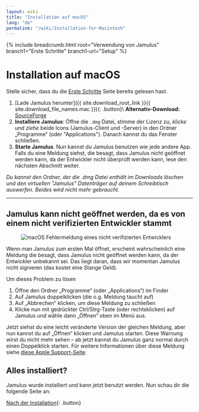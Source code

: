 ```yaml
---
layout: wiki
title: "Installation auf macOS"
lang: "de"
permalink: "/wiki/Installation-for-Macintosh"
---
```


{% include breadcrumb.html root="Verwendung von Jamulus" branch1="Erste Schritte" branch1-url="Setup" %}

# Installation auf macOS

Stelle sicher, dass du die [Erste Schritte](Setup) Seite bereits gelesen hast.

1. [Lade Jamulus herunter]({{ site.download_root_link }}{{ site.download_file_names.mac }}){: .button}\\
**Alternativ-Download:** [SourceForge](https://sourceforge.net/projects/llcon/files/latest/download)
1. **Installiere Jamulus**: Öffne die `.dmg` Datei, stimme der Lizenz zu, *klicke und ziehe* beide Icons (Jamulus-Client und -Server) in den Ordner „Programme“ (oder "Applications"). Danach kannst du das Fenster schließen.
1. **Starte Jamulus**. Nun kannst du Jamulus benutzen wie jede andere App. Falls du eine Meldung siehst, die besagt, dass Jamulus nicht geöffnet werden kann, da der Entwickler nicht überprüft werden kann, lese den nächsten Abschnitt weiter.

_Du kannst den Ordner, der die .dmg Datei enthält im Downloads löschen und den virtuellen "Jamulus" Datenträger auf deinem Schreibtisch auswerfen. Beides wird nicht mehr gebraucht._

***

## Jamulus kann nicht geöffnet werden, da es von einem nicht verifizierten Entwickler stammt

<figure><img src="{{site.url}}/assets/img/de-screenshots/verification-mac.png" loading="lazy" alt="macOS Fehlermeldung eines nicht verifizierten Entwicklers"></figure>

Wenn man Jamulus zum ersten Mal öffnet, erscheint wahrscheinlich eine Meldung die besagt, dass Jamulus nicht geöffnet werden kann, da der Entwickler unbekannt sei. Das liegt daran, dass wir momentan Jamulus nicht signieren (das kostet eine Stange Geld).

Um dieses Problem zu lösen
1. Öffne den Ordner „Programme“ (oder „Applications“) im Finder
1. Auf Jamulus doppelklicken (die o.g. Meldung taucht auf)
1. Auf „Abbrechen“ klicken, um diese Meldung zu schließen
1. Klicke nun mit gedrückter Ctrl/Strg-Taste (oder rechtsklicken) auf Jamulus und wähle dann „Öffnen“ oben im Menü aus.

Jetzt siehst du eine leicht veränderte Version der gleichen Meldung, aber nun kannst du auf „Öffnen“ klicken und Jamulus starten. Diese Warnung wirst du nicht mehr sehen – ab jetzt kannst du Jamulus ganz normal durch einen Doppelklick starten.
Für weitere Informationen über diese Meldung siehe [diese Apple Support-Seite](https://support.apple.com/de-de/guide/mac-help/mh40616/mac).

## Alles installiert?
Jamulus wurde installiert und kann jetzt benutzt werden. Nun schau dir die folgende Seite an:

[Nach der Installation](Onboarding){: .button}
